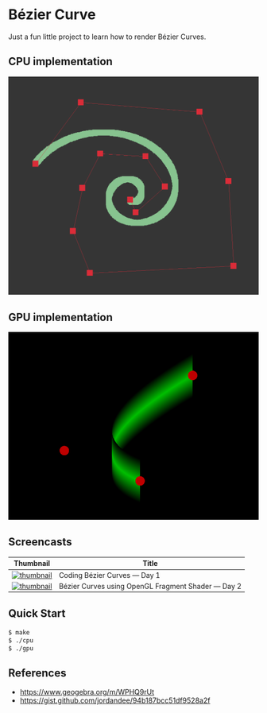# Bézier Curve

Just a fun little project to learn how to render Bézier Curves.

## CPU implementation

![thumbnail-cpu](./thumbnail-cpu.png)

## GPU implementation

![thumbnail-gpu](./thumbnail-gpu.png)

## Screencasts

| Thumbnail | Title |
| --- | --- |
| [![thumbnail](http://i3.ytimg.com/vi/2oKzBq43ShE/hqdefault.jpg)](https://www.youtube.com/watch?v=2oKzBq43ShE&list=PLpM-Dvs8t0VY5sYK_mm1k9dZw5tFWgg4L) | Coding Bézier Curves — Day 1 |
| [![thumbnail](http://i3.ytimg.com/vi/m4gVWZ_OkG4/hqdefault.jpg)](https://www.youtube.com/watch?v=m4gVWZ_OkG4&list=PLpM-Dvs8t0VY5sYK_mm1k9dZw5tFWgg4L) | Bézier Curves using OpenGL Fragment Shader — Day 2 | 

## Quick Start

```console
$ make
$ ./cpu
$ ./gpu
```

## References

- https://www.geogebra.org/m/WPHQ9rUt
- https://gist.github.com/jordandee/94b187bcc51df9528a2f
